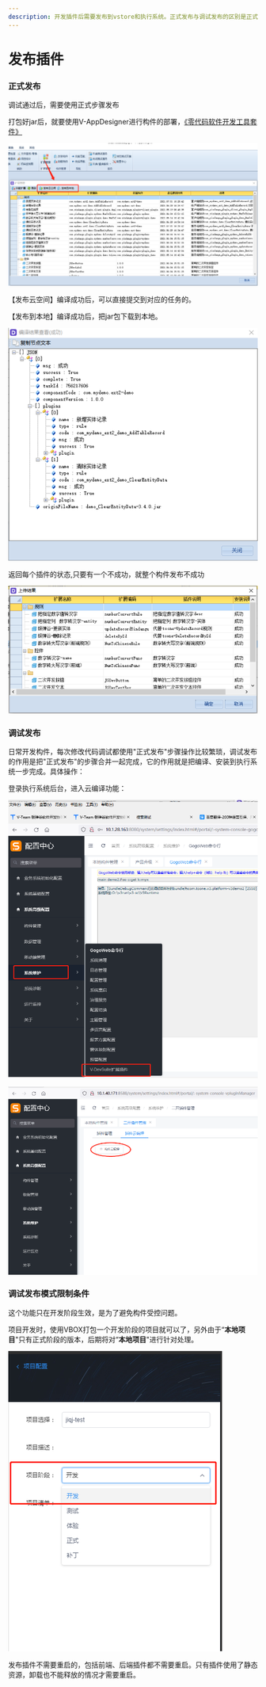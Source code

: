 ```yaml
---
description: 开发插件后需要发布到vstore和执行系统。正式发布与调试发布的区别是正式发布会上传vstore，调试发布则是云编译+安装到执行系统一步完成，减少操作步骤
---
```


# 发布插件

### 正式发布

调试通过后，需要使用正式步骤发布

打包好jar后，就要使用V-AppDesigner进行构件的部署，[《零代码软件开发工具套件》](http://www.yindangu.com/module-operation!executeOperation?componentCode=yindangu_officialwebsite&windowCode=Form_Product_VDevSuite&token=%7B%22data%22%3A%7B%22inputParam%22%3A%7B%22variable%22%3A%7B%22formulaOpenMode%22%3A%22locationHref%22%7D%7D%7D%7D)

![&#x4E91;&#x7F16;&#x8BD1;&#x6784;&#x4EF6;](../../.gitbook/assets/deploy-jar.png)

【发布云空间】编译成功后，可以直接提交到对应的任务的。

【发布到本地】编译成功后，把jar包下载到本地。

![](../../.gitbook/assets/deploy-jar2.png)

返回每个插件的状态,只要有一个不成功，就整个构件发布不成功

![&#x4E0A;&#x4F20;&#x6210;&#x529F;](../../.gitbook/assets/jar-params4.png)

### 调试发布

日常开发构件，每次修改代码调试都使用"正式发布"步骤操作比较繁琐，调试发布的作用是把"正式发布"的步骤合并一起完成，它的作用就是把编译、安装到执行系统一步完成。具体操作：

登录执行系统后台，进入云编译功能：

![&#x7F16;&#x8BD1;&#x529F;&#x80FD;](../../.gitbook/assets/image%20%2883%29.png)

![&#x6784;&#x4EF6;&#x7F16;&#x8BD1;](../../.gitbook/assets/image%20%2884%29.png)

### 调试发布模式限制条件

这个功能只在开发阶段生效，是为了避免构件受控问题。

项目开发时，使用VBOX打包一个开发阶段的项目就可以了，另外由于“**本地项目**"只有正式阶段的版本，后期将对“**本地项目**"进行针对处理。

![&#x6253;&#x5305;&#x5F00;&#x53D1;&#x9636;&#x6BB5;](../../.gitbook/assets/image%20%2881%29.png)

发布插件不需要重启的，包括前端、后端插件都不需要重启。只有插件使用了静态资源，卸载也不能释放的情况才需要重启。

